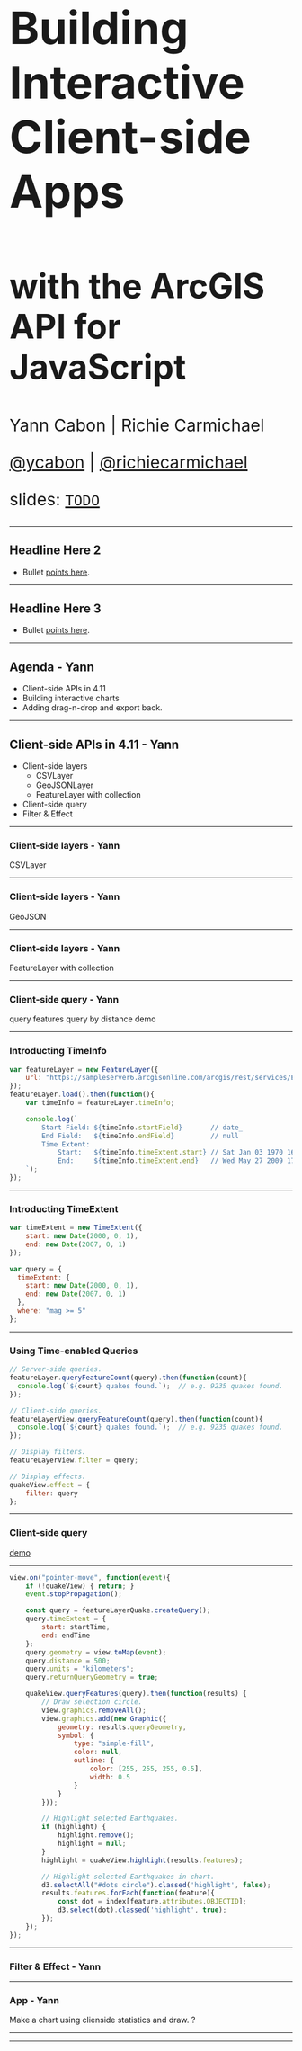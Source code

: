 <!-- .slide: data-background="../reveal.js/img/2019/devsummit/bg-1.png" -->

<h1 style="text-align: left; font-size: 80px;">Building Interactive Client-side Apps</h1>
<h2 style="text-align: left; font-size: 60px;">with the ArcGIS API for JavaScript</h2>
<p style="text-align: left; font-size: 30px;">Yann Cabon | Richie Carmichael</p>
<p style="text-align: left; font-size: 30px;"><a href="https://github.com/ycabon">@ycabon</a> | <a href="https://github.com/richiecarmichael">@richiecarmichael</a></p>
    <p style="text-align: left; font-size: 30px;">slides: <a href=""><code>TODO</code></a></p>

---

<!-- .slide: data-background="../reveal.js/img/2019/devsummit/bg-2.png" -->

## Headline Here 2

* Bullet [points here](http://hakim.se).

---

<!-- .slide: data-background="../reveal.js/img/2019/devsummit/bg-3.png" -->

## Headline Here 3

* Bullet [points here](http://hakim.se).

---

## Agenda - Yann

- Client-side APIs in 4.11
- Building interactive charts
- Adding drag-n-drop and export back.

---

## Client-side APIs in 4.11 - Yann

- Client-side layers
  - CSVLayer
  - GeoJSONLayer
  - FeatureLayer with collection
- Client-side query
- Filter & Effect

---

### Client-side layers - Yann

CSVLayer

---

### Client-side layers - Yann

GeoJSON

---

### Client-side layers - Yann

FeatureLayer with collection

---

### Client-side query - Yann

query features
query by distance
demo

---

### Introducting TimeInfo
```js
var featureLayer = new FeatureLayer({
    url: "https://sampleserver6.arcgisonline.com/arcgis/rest/services/Earthquakes_Since1970/FeatureServer/0"
});
featureLayer.load().then(function(){
    var timeInfo = featureLayer.timeInfo;

    console.log(`
        Start Field: ${timeInfo.startField}       // date_
        End Field:   ${timeInfo.endField}         // null
        Time Extent:
            Start:   ${timeInfo.timeExtent.start} // Sat Jan 03 1970 16:00:00 GMT-0800 (Pacific Standard Time)
            End:     ${timeInfo.timeExtent.end}   // Wed May 27 2009 17:00:00 GMT-0700 (Pacific Daylight Time)
    `);
});
```

---

### Introducting TimeExtent
```js
var timeExtent = new TimeExtent({
    start: new Date(2000, 0, 1),
    end: new Date(2007, 0, 1)
});
```
```js
var query = {
  timeExtent: {
    start: new Date(2000, 0, 1),
    end: new Date(2007, 0, 1)
  },
  where: "mag >= 5"
};
```

---

### Using Time-enabled Queries
```js
// Server-side queries.
featureLayer.queryFeatureCount(query).then(function(count){
  console.log(`${count} quakes found.`);  // e.g. 9235 quakes found.
});
```
```js
// Client-side queries.
featureLayerView.queryFeatureCount(query).then(function(count){
  console.log(`${count} quakes found.`);  // e.g. 9235 quakes found.
});
```
```js
// Display filters.
featureLayerView.filter = query;
```
```js
// Display effects.
quakeView.effect = {
    filter: query
};
```

---

### Client-side query
[demo](https://richiecarmichael.github.io/quake-map/index.html)

---

```js
view.on("pointer-move", function(event){
    if (!quakeView) { return; }
    event.stopPropagation();

    const query = featureLayerQuake.createQuery();
    query.timeExtent = {
        start: startTime,
        end: endTime
    };
    query.geometry = view.toMap(event);
    query.distance = 500;
    query.units = "kilometers";
    query.returnQueryGeometry = true;

    quakeView.queryFeatures(query).then(function(results) {
        // Draw selection circle.
        view.graphics.removeAll();
        view.graphics.add(new Graphic({
            geometry: results.queryGeometry,
            symbol: {
                type: "simple-fill",
                color: null,
                outline: {
                    color: [255, 255, 255, 0.5],
                    width: 0.5
                }
            }
        }));

        // Highlight selected Earthquakes.
        if (highlight) {
            highlight.remove();
            highlight = null;
        }
        highlight = quakeView.highlight(results.features);

        // Highlight selected Earthquakes in chart.
        d3.selectAll("#dots circle").classed('highlight', false);
        results.features.forEach(function(feature){
            const dot = index[feature.attributes.OBJECTID];
            d3.select(dot).classed('highlight', true);
        });
    });
});
```

---

### Filter & Effect - Yann

---

### App - Yann

Make a chart using clienside statistics and draw. ?

---

<!-- .slide: data-background="../reveal.js/img/2019/devsummit/bg-esri.png" -->

---

<!-- .slide: data-background="../reveal.js/img/2019/devsummit/bg-rating.png" -->